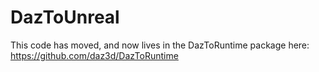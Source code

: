 # DazToUnreal

This code has moved, and now lives in the DazToRuntime package here: https://github.com/daz3d/DazToRuntime
